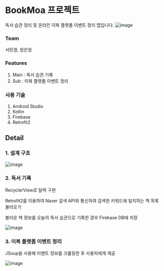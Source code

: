 # BookMoa 프로젝트
독서 습관 정리 및 온라인 이북 플랫폼 이벤트 정리 앱입니다.
![image](https://user-images.githubusercontent.com/100047095/178304262-4f4b2f3f-6f88-4d82-acb6-341129c1a478.png)

### Team
서민경, 정은정 

### Features
1. Main : 독서 습관 기록 
2. Sub : 이북 플랫폼 이벤트 정리

### 사용 기술
1. Android Studio
2. Kotlin
3. Firebase
4. Retrofit2

## Detail
### 1. 설계 구조

![image](https://user-images.githubusercontent.com/100047095/178301888-d89c947b-c116-49d4-83a9-a62578f8c8d6.png)


### 2. 독서 기록
RecyclerView로 달력 구현

Retrofit2를 이용하여 Naver 검색 API와 통신하여 검색한 키워드에 일치하는 책 목록 불러오기

불러온 책 정보를 오늘의 독서 습관으로 기록한 경우 Firebase DB에 저장

![image](https://user-images.githubusercontent.com/100047095/178299975-1ddf606e-e301-4c0a-9a7d-a27d4aef8307.png)


### 3. 이북 플랫폼 이벤트 정리

JSoup을 사용해 이벤트 정보를 크롤링한 후 사용자에게 제공

![image](https://user-images.githubusercontent.com/100047095/178300699-4c57fa82-3226-4e18-8146-58f721651ee8.png)
